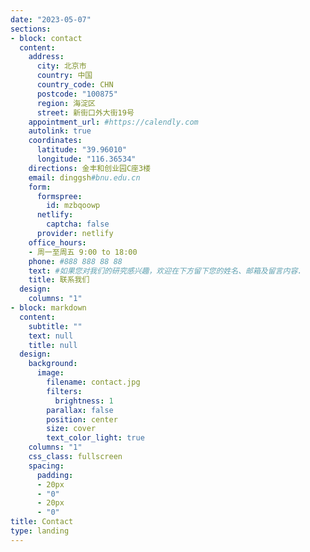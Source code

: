 ```yaml
---
date: "2023-05-07"
sections:
- block: contact
  content:
    address:
      city: 北京市
      country: 中国
      country_code: CHN
      postcode: "100875"
      region: 海淀区
      street: 新街口外大街19号
    appointment_url: #https://calendly.com
    autolink: true
    coordinates:
      latitude: "39.96010"
      longitude: "116.36534"
    directions: 金丰和创业园C座3楼
    email: dinggsh#bnu.edu.cn
    form:
      formspree:
        id: mzbqoowp
      netlify:
        captcha: false
      provider: netlify
    office_hours:
    - 周一至周五 9:00 to 18:00
    phone: #888 888 88 88
    text: #如果您对我们的研究感兴趣，欢迎在下方留下您的姓名、邮箱及留言内容.
    title: 联系我们
  design:
    columns: "1"
- block: markdown
  content:
    subtitle: ""
    text: null
    title: null
  design:
    background:
      image:
        filename: contact.jpg
        filters:
          brightness: 1
        parallax: false
        position: center
        size: cover
        text_color_light: true
    columns: "1"
    css_class: fullscreen
    spacing:
      padding:
      - 20px
      - "0"
      - 20px
      - "0"
title: Contact
type: landing
---
```

